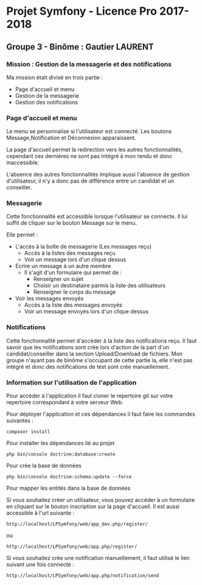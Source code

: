 # Projet Symfony - Licence Pro 2017-2018

## Groupe 3 - Binôme : Gautier LAURENT

### Mission : Gestion de la messagerie et des notifications

Ma mission était divisé en trois partie :

* Page d'accueil et menu
* Gestion de la messagerie
* Gestion des notifications

### Page d'accueil et menu

Le menu se personnalise si l'utilisateur est connecté. Les boutons Message,Notification et Déconnexion apparaissent.

La page d'accueil permet la redirection vers les autres fonctionnalités, cependant ces dernières ne sont pas intégré à mon rendu et donc inaccessible.

L'absence des autres fonctionnalités implique aussi l'absence de gestion d'utilisateur, il n'y a donc pas de différence entre un candidat et un conseiller.


### Messagerie

Cette fonctionnalité est accessible lorsque l'utilisateur se connecte. Il lui suffit de cliquer sur le bouton Message sur le menu.

Elle permet :
* L'accès à la boîte de messagerie (Les messages reçu)
  * Accès à la listes des messages reçu
  * Voir un message lors d'un clique dessus
* Ecrire un message à un autre membre
  * Il s'agit d'un formulaire qui permet de :
    * Renseigner un sujet
    * Choisir un destinataire parmis la liste des utilisateurs
    * Renseigner le corps du message
* Voir les messages envoyés
  * Accès à la liste des messages envoyés
  * Voir un message envoyés lors d'un clique dessus

### Notifications

Cette fonctionnalité permet d'accèder à la liste des notifications reçu.
Il faut savoir que les notifications sont crée lors d'action de la part d'un candidat/conseiller dans la section Upload/Download de fichiers. Mon groupe n'ayant pas de binôme s'occupant de cette partie la, elle n'est pas intégré et donc des notifications de test sont crée manuellement.

### **Information sur l'utilisation de l'application** 

Pour accèder à l'application il faut cloner le repertoire git sur votre repertoire correspondant à votre serveur Web.

Pour déployer l'application et ces dépendances il faut faire les commandes suivantes :

`composer install`

Pour installer les dépendances lié au projet

`php bin/console doctrine:database:create`

Pour crée la base de données

`php bin/console doctrine:schema:update --force`

Pour mapper les entités dans la base de données

Si vous souhaitez créer un utilisateur, vous pouvez accéder à un formulaire en cliquant sur le bouton inscription sur la page d'accueil.
Il est aussi accessible à l'url suivante :

`http://localhost/LPSymfony/web/app_dev.php/register/` 

ou

`http://localhost/LPSymfony/web/app.php/register/`

Si vous souhaitez crée une notification manuellement, il faut utilisé le lien suivant une fois connecté :

`http://localhost/LPSymfony/web/app.php/notification/send`

